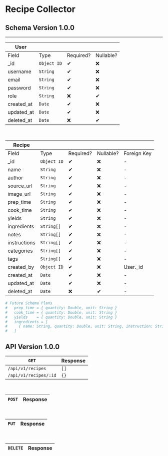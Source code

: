 # Recipe Collector

## Schema Version 1.0.0

---

| User       |             |           |           |
| ---------- | ----------- | --------- | --------- |
| Field      | Type        | Required? | Nullable? |
| _id        | `Object ID` | ✔         | ❌       |
| username   | `String`    | ✔         | ❌       |
| email      | `String`    | ✔         | ❌       |
| password   | `String`    | ✔         | ❌       |
| role       | `String`    | ❌        | ✔        |
| created_at | `Date`      | ✔         | ❌       |
| updated_at | `Date`      | ✔         | ❌       |
| deleted_at | `Date`      | ❌        | ✔        |

<br/>

| Recipe       |             |           |           |             |
| ------------ | ----------- | --------- | --------- | ----------- |
| Field        | Type        | Required? | Nullable? | Foreign Key |
| _id          | `Object ID` | ✔         | ❌       | -           |
| name         | `String`    | ✔         | ❌       | -           |
| author       | `String`    | ✔         | ❌       | -           |
| source_url   | `String`    | ✔         | ❌       | -           |
| image_url    | `String`    | ✔         | ❌       | -           |
| prep_time    | `String`    | ✔         | ❌       | -           |
| cook_time    | `String`    | ✔         | ❌       | -           |
| yields       | `String`    | ✔         | ❌       | -           |
| ingredients  | `String[]`  | ✔         | ❌       | -           |
| notes        | `String[]`  | ✔         | ❌       | -           |
| instructions | `String[]`  | ✔         | ❌       | -           |
| categories   | `String[]`  | ✔         | ❌       | -           |
| tags         | `String[]`  | ✔         | ❌       | -           |
| created_by   | `Object ID` | ✔         | ❌       | User._id    |
| created_at   | `Date`      | ✔         | ❌       | -           |
| updated_at   | `Date`      | ✔         | ❌       | -           |
| deleted_at   | `Date`      | ❌        | ✔        | -           |

```python
# Future Schema Plans
#   prep_time = { quantity: Double, unit: String }
#   cook_time = { quantity: Double, unit: String }
#   yields    = { quantity: Double, unit: String }
#   ingredients = [
#     { name: String, quantity: Double, unit: String, instruction: String }
#   ]
```

## API Version 1.0.0

| `GET`                 | Response |
| --------------------- | -------- |
| `/api/v1/recipes`     | `[]`     |
| `/api/v1/recipes/:id` | `{}`     |

<br/>

| `POST`              | Response |
| ------------------- | -------- |

<br/>

| `PUT`               | Response |
| ------------------- | -------- |

<br/>

| `DELETE`            | Response |
| ------------------- | -------- |